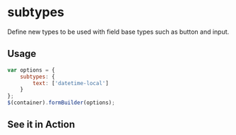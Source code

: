 # subtypes
Define new types to be used with field base types such as button and input.

## Usage
```javascript
var options = {
    subtypes: {
        text: ['datetime-local']
    }
};
$(container).formBuilder(options);
```
## See it in Action
<p data-height="525" data-theme-id="22927" data-embed-version="2" data-slug-hash="YNgvLq" data-default-tab="result" data-user="kevinchappell" class="codepen"></p>
